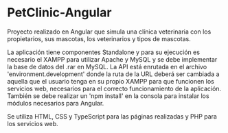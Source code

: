 # PetClinic-Angular
Proyecto realizado en Angular que simula una clínica veterinaria con los propietarios, sus mascotas, los veterinarios y tipos de mascotas.

La aplicación tiene componentes Standalone y para su ejecución es necesario el XAMPP para utilizar Apache y MySQL y se debe implementar la base de datos del .rar en MySQL. La API está enrutada en el archivo 'environment.development' donde la ruta de la URL deberá ser cambiada a aquella que el usuario tenga en su propio XAMPP para que funcionen los servicios web, necesarios para el correcto funcionamiento de la aplicación. También se debe realizar un 'npm install' en la consola para instalar los módulos necesarios para Angular.

Se utiliza HTML, CSS y TypeScript para las páginas realizadas y PHP para los servicios web.
